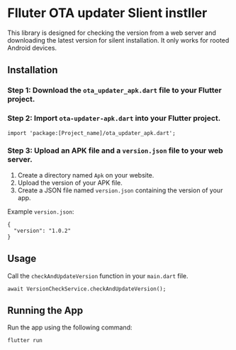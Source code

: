 <h1>Flluter OTA updater Slient instller </h1>

<p>This library is designed for checking the version from a web server and downloading the latest version for silent installation. It only works for rooted Android devices.</p>

<h2>Installation</h2>

<h3>Step 1: Download the <code>ota_updater_apk.dart</code> file to your Flutter project.</h3>

<h3>Step 2: Import <code>ota-updater-apk.dart</code> into your Flutter project.</h3>

<pre><code>import 'package:[Project_name]/ota_updater_apk.dart';
</code></pre>

<h3>Step 3: Upload an APK file and a <code>version.json</code> file to your web server.</h3>

<ol>
  <li>Create a directory named <code>Apk</code> on your website.</li>
  <li>Upload the version of your APK file.</li>
  <li>Create a JSON file named <code>version.json</code> containing the version of your app.</li>
</ol>

<p>Example <code>version.json</code>:</p>

<pre><code>{
  "version": "1.0.2"
}
</code></pre>

<h2>Usage</h2>

<p>Call the <code>checkAndUpdateVersion</code> function in your <code>main.dart</code> file.</p>

<pre><code>await VersionCheckService.checkAndUpdateVersion();
</code></pre>

<h2>Running the App</h2>

<p>Run the app using the following command:</p>

<pre><code>flutter run
</code></pre>
